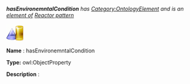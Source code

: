 ___hasEnvironemntalCondition__ 
 has
 [Category:OntologyElement](../../Category/OntologyElement "Category:OntologyElement") 
 and is an
 [element of](../../Property/ElementOf "Property:ElementOf") 
[Reactor pattern](../../Submissions/Reactor_pattern "Submissions:Reactor pattern")_




  





[![ObjectProperty](../public/images/thumb/c/c3/ObjectProperty.gif/45px-ObjectProperty.gif)](../../Image/ObjectProperty.gif "ObjectProperty")


__Name__ 
 : hasEnvironemntalCondition
 



__Type:__ 
 owl:ObjectProperty
 



__Description__ 
 :